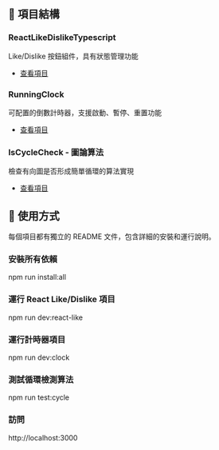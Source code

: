 ## 📂 項目結構

### ReactLikeDislikeTypescript
Like/Dislike 按鈕組件，具有狀態管理功能
- [查看項目](./ReactLikeDislikeTypescript)

### RunningClock
可配置的倒數計時器，支援啟動、暫停、重置功能
- [查看項目](./RunningClock)

###  IsCycleCheck - 圖論算法
檢查有向圖是否形成簡單循環的算法實現
- [查看項目](./IsCycleCheck)

## 🚀 使用方式
每個項目都有獨立的 README 文件，包含詳細的安裝和運行說明。


### 安裝所有依賴
npm run install:all

### 運行 React Like/Dislike 項目
npm run dev:react-like

### 運行計時器項目  
npm run dev:clock

### 測試循環檢測算法
npm run test:cycle

### 訪問 
http://localhost:3000
